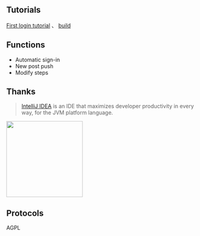 ## Tutorials

[First login tutorial](https://www.kuku.me/archives/17/) 、 [build](https://www.kuku.me/archives/6/)

## Functions
* Automatic sign-in
* New post push
* Modify steps

## Thanks

> [IntelliJ IDEA](https://zh.wikipedia.org/zh-hans/IntelliJ_IDEA) is an IDE that maximizes developer productivity in every way, for the JVM platform language.

[<img src="https://img.kuku.me/images/2021/01/31/4I4aI.png" width="200"/>](https://www.jetbrains.com/?from=kuku-bot)

## Protocols
AGPL
